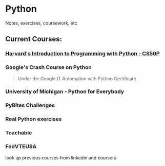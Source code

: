 # Python
Notes, exercises, coursework, etc


## Current Courses:  

### [Harvard's Introduction to Programming with Python - CS50P](Courses/Harvard-Python-CS50P.md)



### Google's Crash Course on Python  
> Under the Google IT Automation with Python Certificate




### University of Michigan - Python for Everybody 


### PyBites Challenges


### Real Python exercises

### Teachable 

### FedVTEUSA


look up previous courses from linkedin and coursera
